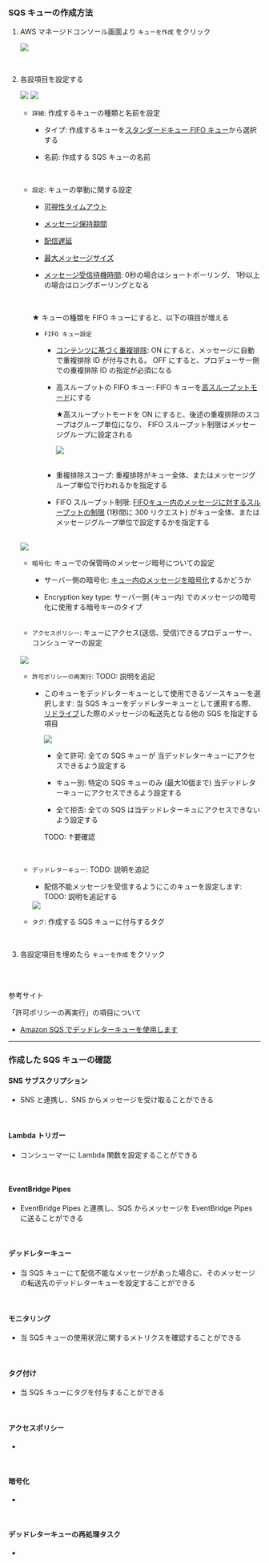 ### SQS キューの作成方法

1. AWS マネージドコンソール画面より `キューを作成` をクリック

    <img src="./img/SQS-Create_1.png" />

<br>

2. 各設項目を設定する

    <img src="./img/SQS-Create_2.png" />
    <img src="./img/SQS-Create_5.png" />

    <br>

    - `詳細`: 作成するキューの種類と名前を設定

        - タイプ: 作成するキューを[スタンダードキュー FIFO キュー](./AmazonSQS.md#キューの種類)から選択する

        - 名前: 作成する SQS キューの名前

    <br>

    - `設定`: キューの挙動に関する設定

        - [可視性タイムアウト](./AmazonSQS.md#キュー)

        - [メッセージ保持期間](./AmazonSQS.md#キュー)

        - [配信遅延](./AmazonSQS.md#遅延キュー-delay-seconds)

        - [最大メッセージサイズ](./AmazonSQS.md#メッセージ)

        - [メッセージ受信待機時間](./AmazonSQS.md#コンシューマー-consumer): 0秒の場合はショートポーリング、 1秒以上の場合はロングポーリングとなる

        <br>

        ★ キューの種類を FIFO キューにすると、以下の項目が増える

        - `FIFO キュー設定`

            - [コンテンツに基づく重複排除](./AmazonSQS.md#fifo-キュー): ON にすると、メッセージに自動で重複排除 ID が付与される。 OFF にすると、プロデューサー側での重複排除 ID の指定が必須になる

            - 高スループットの FIFO キュー: FIFO キューを[高スループットモード](./AmazonSQS.md#fifo-キュー-1)にする
                
                ★高スループットモードを ON にすると、後述の重複排除のスコープはグループ単位になり、 FIFO スループット制限はメッセージグループに設定される
                
                <img src="./img/SQS-Create_6.png" />
            <br>

            - 重複排除スコープ: 重複排除がキュー全体、またはメッセージグループ単位で行われるかを指定する

            - FIFO スループット制限: [FIFOキュー内のメッセージに対するスループットの制限](./AmazonSQS.md#fifo-キュー-1) (1秒間に 300 リクエスト) がキュー全体、またはメッセージグループ単位で設定するかを指定する

    <br>

    <img src="./img/SQS-Create_3.png" />

    - `暗号化`: キューでの保管時のメッセージ暗号についての設定

        - サーバー側の暗号化: 
        [キュー内のメッセージを暗号化](./AmazonSQS.md#キュー)するかどうか

        - Encryption key type: サーバー側 (キュー内) でのメッセージの暗号化に使用する暗号キーのタイプ

    <br>

    - `アクセスポリシー`: キューにアクセス(送信、受信)できるプロデューサー、コンシューマーの設定
    
    <br>

    <img src="./img/SQS-Create_4.png" />

    <br>

    - `許可ポリシーの再実行`: TODO: 説明を追記

        - このキューをデッドレターキューとして使用できるソースキューを選択します: 当 SQS キューをデッドレターキューとして運用する際、[リドライブ](./AmazonSQS.md)した際のメッセージの転送先となる他の SQS を指定する項目

            <img src="./img/SQS-Create_7.png" />

            <br>

            - 全て許可: 全ての SQS キューが 当デッドレターキューにアクセスできるよう設定する

            - キュー別: 特定の SQS キューのみ (最大10個まで) 当デッドレターキューにアクセスできるよう設定する

            - 全て拒否: 全ての SQS は当デッドレターキュにアクセスできないよう設定する

            TODO: ↑要確認

    <br>

    - `デッドレターキュー`: TODO: 説明を追記

        - 配信不能メッセージを受信するようにこのキューを設定します: TODO: 説明を追記する

        <img src="./img/SQS-Create_8.png" />

    - `タグ`: 作成する SQS キューに付与するタグ

<br>

3. 各設定項目を埋めたら `キューを作成` をクリック

<br>
<br>

参考サイト

「許可ポリシーの再実行」の項目について
- [Amazon SQS でデッドレターキューを使用します](https://docs.aws.amazon.com/ja_jp/AWSSimpleQueueService/latest/SQSDeveloperGuide/sqs-dead-letter-queues.html#policies-for-dead-letter-queues)

---

### 作成した SQS キューの確認

#### SNS サブスクリプション

- SNS と連携し、SNS からメッセージを受け取ることができる

<br>

#### Lambda トリガー

- コンシューマーに Lambda 関数を設定することができる

<br>

#### EventBridge Pipes

- EventBridge Pipes と連携し、SQS からメッセージを EventBridge Pipes に送ることができる

<br>

#### デッドレターキュー

- 当 SQS キューにて配信不能なメッセージがあった場合に、そのメッセージの転送先のデッドレターキューを設定することができる

<br>

#### モニタリング

- 当 SQS キューの使用状況に関するメトリクスを確認することができる

<br>

#### タグ付け

- 当 SQS キューにタグを付与することができる

<br>

#### アクセスポリシー

- 

<br>

#### 暗号化

- 

<br>

#### デッドレターキューの再処理タスク

- 

<br>

#### 